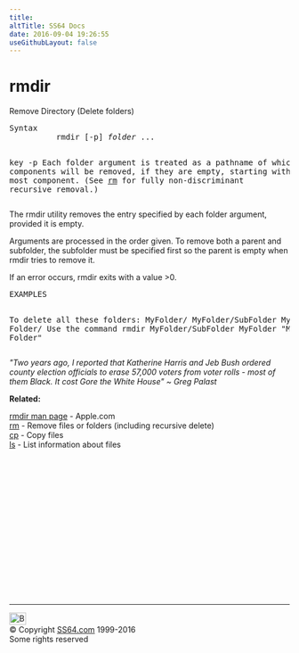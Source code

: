 ```yaml
---
title:
altTitle: SS64 Docs
date: 2016-09-04 19:26:55
useGithubLayout: false
---
```

<!-- #BeginLibraryItem "/Library/head_osx.lbi" --><!-- #EndLibraryItem --><h1>rmdir</h1> 
<p>Remove Directory (Delete folders)</p>
<pre>Syntax
          rmdir [-p] <i>folder</i> ...

key
   -p      Each folder argument is treated as a pathname of which all
           components will be removed, if they are empty, starting with the
           last most component. (See <a href="rm.html">rm</a> for fully non-discriminant recursive removal.)</pre>
<p> The rmdir utility removes the entry specified by each folder argument, provided it is empty. </p>
<p>Arguments are processed in the order given. To remove both a parent and subfolder, the subfolder must be specified first so the parent is empty 
  when rmdir tries to remove it.</p>
<p>If an error occurs, rmdir exits with a value &gt;0. </p>
<pre>EXAMPLES

To delete all these folders:
    MyFolder/
    MyFolder/SubFolder
    My Other Folder/
Use the command
  rmdir MyFolder/SubFolder MyFolder "My Other Folder"
</pre>
<p class="quote"><i>"Two years ago, I reported that Katherine Harris and Jeb Bush ordered county election officials to erase 57,000 voters from voter rolls - most of them Black. It cost Gore the White House" ~ Greg Palast</i></p>
<p><b>Related:</b></p>
<p><a href="https://developer.apple.com/legacy/library/documentation/Darwin/Reference/ManPages/man1/rmdir.1.html">rmdir man page</a> - Apple.com<br>
<a href="rm.html">rm</a> - Remove files or folders (including recursive delete)<br>
<a href="cp.html">cp</a> - Copy files<br>
<a href="ls.html">ls</a> - List information about files</p><!-- #BeginLibraryItem "/Library/foot_osx.lbi" --><p>
<!-- OSX300 -->
<ins class="adsbygoogle" style="display:inline-block;width:300px;height:250px" data-ad-client="ca-pub-6140977852749469" data-ad-slot="1823340303"></ins>
<script>
(adsbygoogle = window.adsbygoogle || []).push({});
</script></p>
<hr>
<div id="bl" class="footer"><a href="rmdir.html#"><img src="../images/top.png" width="30" height="22" alt="Back to the Top"></a></div>
<div id="br" class="footer, tagline">© Copyright <a href="../index.html">SS64.com</a> 1999-2016<br>
Some rights reserved</div><!-- #EndLibraryItem -->
